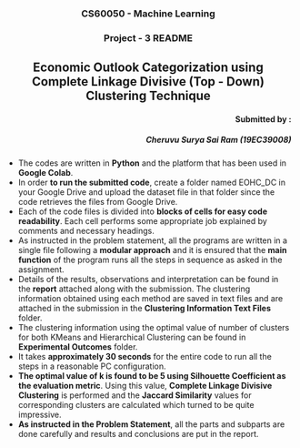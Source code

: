 ### <div align="center"> **CS60050 - Machine Learning**
### <div align="center"> **Project - 3 README**
## <div align="center"> **Economic Outlook Categorization using Complete Linkage Divisive (Top - Down) Clustering Technique**
#### <div align="right"> **Submitted by :**
##### <div align="right"> *Cheruvu Surya Sai Ram (19EC39008)*

*   The codes are written in **Python** and the platform that has been used in **Google Colab**.
*   In order **to run the submitted code**, create a folder named EOHC_DC in your Google Drive and upload the dataset file in that folder since the code retrieves the files from Google Drive.
*   Each of the code files is divided into **blocks of cells for easy code readability**. Each cell performs some appropriate job explained by comments and necessary headings.
*   As instructed in the problem statement, all the programs are written in a single file following a **modular approach** and it is ensured that the **main function** of the program runs all the steps in sequence as asked in the assignment.
*   Details of the results, observations and interpretation can be found in the **report** attached along with the submission. The clustering information obtained using each method are saved in text files and are attached in the submission in the **Clustering Information Text Files** folder.
*   The clustering information using the optimal value of number of clusters for both KMeans and Hierarchical Clustering can be found in **Experimental Outcomes** folder.
*   It takes **approximately 30 seconds** for the entire code to run all the steps in a reasonable PC configuration.
*   **The optimal value of k is found to be 5 using Silhouette Coefficient as the evaluation metric**. Using this value, **Complete Linkage Divisive Clustering** is performed and the **Jaccard Similarity** values for corresponding clusters are calculated which turned to be quite impressive.
*   **As instructed in the Problem Statement**, all the parts and subparts are done carefully and results and conclusions are put in the report.



